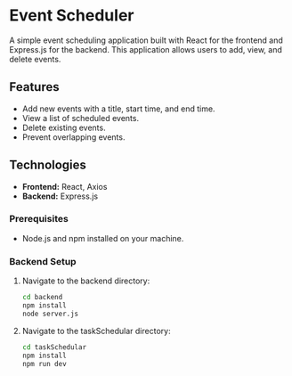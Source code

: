 # Event Scheduler

A simple event scheduling application built with React for the frontend and Express.js for the backend. This application allows users to add, view, and delete events.

## Features

- Add new events with a title, start time, and end time.
- View a list of scheduled events.
- Delete existing events.
- Prevent overlapping events.
## Technologies

- **Frontend:** React, Axios
- **Backend:** Express.js


### Prerequisites

- Node.js and npm installed on your machine.

### Backend Setup

1. Navigate to the backend directory:

   ```bash
   cd backend
   npm install
   node server.js

2. Navigate to the taskSchedular directory:

   ```bash
   cd taskSchedular
   npm install
   npm run dev
